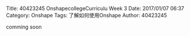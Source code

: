 Title: 40423245 OnshapecollegeCurriculu Week 3
Date: 2017/01/07 06:37
Category: Onshape
Tags: 了解如何使用Onshape
Author: 40423245

comming soon



